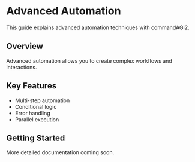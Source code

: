 # Advanced Automation

This guide explains advanced automation techniques with commandAGI2.

## Overview

Advanced automation allows you to create complex workflows and interactions.

## Key Features

- Multi-step automation
- Conditional logic
- Error handling
- Parallel execution

## Getting Started

More detailed documentation coming soon.
